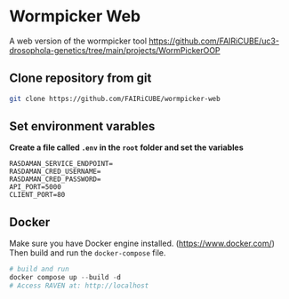 # Wormpicker Web

A web version of the wormpicker tool https://github.com/FAIRiCUBE/uc3-drosophola-genetics/tree/main/projects/WormPickerOOP

## **Clone repository from git**

```bash
git clone https://github.com/FAIRiCUBE/wormpicker-web
```

## Set environment varables

**Create a file called `.env` in the `root` folder and set the variables**

```
RASDAMAN_SERVICE_ENDPOINT=
RASDAMAN_CRED_USERNAME=
RASDAMAN_CRED_PASSWORD=
API_PORT=5000
CLIENT_PORT=80
```

## Docker

Make sure you have Docker engine installed. (https://www.docker.com/)  
Then build and run the `docker-compose` file.

```powershell
# build and run
docker compose up --build -d
# Access RAVEN at: http://localhost
```
